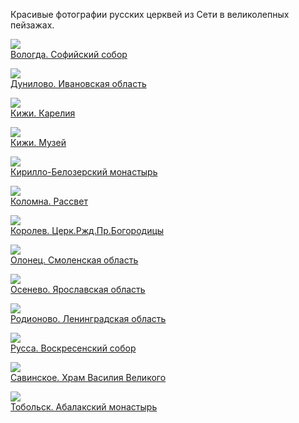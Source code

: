 Красивые фотографии русских церквей из Сети в великолепных пейзажах.

![](Вологда.%20Софийский%20собор.jpg)  
[Вологда. Софийский собор](Вологда.%20Софийский%20собор.jpg)

![](Дунилово.%20Ивановская%20область.jpg)  
[Дунилово. Ивановская область](Дунилово.%20Ивановская%20область.jpg)

![](Кижи.%20Карелия.jpg)  
[Кижи. Карелия](Кижи.%20Карелия.jpg)

![](Кижи.%20Музей.jpg)  
[Кижи. Музей](Кижи.%20Музей.jpg)

![](Кирилло-Белозерский%20монастырь.jpg)  
[Кирилло-Белозерский монастырь](Кирилло-Белозерский%20монастырь.jpg)

![](Коломна.%20Рассвет.jpg)  
[Коломна. Рассвет](Коломна.%20Рассвет.jpg)

![](Королев.%20Церк.Ржд.Пр.Богородицы.jpg)  
[Королев. Церк.Ржд.Пр.Богородицы](Королев.%20Церк.Ржд.Пр.Богородицы.jpg)

![](Олонец.%20Смоленская%20область.jpg)  
[Олонец. Смоленская область](Олонец.%20Смоленская%20область.jpg)

![](Осенево.%20Ярославская%20область.jpg)  
[Осенево. Ярославская область](Осенево.%20Ярославская%20область.jpg)

![](Родионово.%20Ленинградская%20область.jpg)  
[Родионово. Ленинградская область](Родионово.%20Ленинградская%20область.jpg)

![](Русса.%20Воскресенский%20собор.jpg)  
[Русса. Воскресенский собор](Русса.%20Воскресенский%20собор.jpg)

![](Савинское.%20Храм%20Василия%20Великого.jpg)  
[Савинское. Храм Василия Великого](Савинское.%20Храм%20Василия%20Великого.jpg)

![](Тобольск.%20Абалакский%20монастырь.jpg)  
[Тобольск. Абалакский монастырь](Тобольск.%20Абалакский%20монастырь.jpg)
